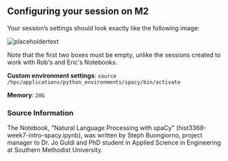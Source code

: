 ## Configuring your session on M2

Your session’s settings should look exactly like the following image:

![placeholdertext](https://github.com/stephbuon/digital-history/blob/master/images/source-spacy-m2.png?raw=true)

Note that the first two boxes must be empty, unlike the sessions created to work with Rob's and Eric's Notebooks.

__Custom environment settings__: `source /hpc/applications/python_environments/spacy/bin/activate`

__Memory__: `20G`

### Source Information

The Notebook, "Natural Language Processing with spaCy" (hist3368-week7-intro-spacy.ipynb), was written by Steph Buongiorno, project manager to Dr. Jo Guldi and PhD student in Applied Science in Engineering at Southern Methodist University.


